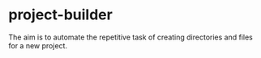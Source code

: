 # project-builder
The aim is to automate the repetitive task of creating directories and files for a new project.
